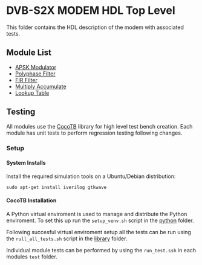 # DVB-S2X MODEM HDL Top Level

This folder contains the HDL description of the modem with associated tests.

## Module List

- [APSK Modulator](library/apsk_modulator)
- [Polyphase Filter](library/polyphase_filter)
- [FIR Filter](library/fir_filter)
- [Multiply Accumulate](library/multiply_accumulate)
- [Lookup Table](library/lookup_table)

## Testing

All modules use the [CocoTB](https://github.com/cocotb/cocotb) library for high level test bench creation.  Each module has unit tests to perform regression testing following changes.

### Setup

#### System Installs

Install the required simulation tools on a Ubuntu/Debian distribution:

    sudo apt-get install iverilog gtkwave

#### CocoTB Installation

A Python virtual enviroment is used to manage and distribute the Python enviroment.  To set this up run the `setup_venv.sh` script in the [python](../python) folder.  

Following succesful virtual enviroment setup all the tests can be run using the `rull_all_tests.sh` script in the [library](library) folder.

Individual module tests can be performed by using the `run_test.ssh` in each modules `test` folder.  
